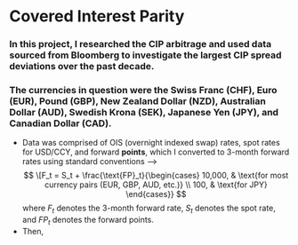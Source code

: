 # Covered Interest Parity

### In this project, I researched the CIP arbitrage and used data sourced from Bloomberg to investigate the largest CIP spread deviations over the past decade.
### The currencies in question were the Swiss Franc (CHF), Euro (EUR), Pound (GBP), New Zealand Dollar (NZD), Australian Dollar (AUD), Swedish Krona (SEK), Japanese Yen (JPY), and Canadian Dollar (CAD).

* Data was comprised of OIS (overnight indexed swap) rates, spot rates for USD/CCY, and forward **points**, which I converted to 3-month forward rates using standard conventions -->
  $$
  \[F_t = S_t + \frac{\text{FP}_t}{\begin{cases} 
    10,000, & \text{for most currency pairs (EUR, GBP, AUD, etc.)} \\
    100, & \text{for JPY}
\end{cases}}
$$
where $F_t$ denotes the 3-month forward rate, $S_t$ denotes the spot rate, and $FP_t$ denotes the forward points.
* Then, 
